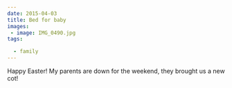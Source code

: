 ```yaml
---
date: 2015-04-03
title: Bed for baby
images: 
 - image: IMG_0490.jpg
tags:

  - family
---
```

Happy Easter! My parents are down for the weekend, they brought us a new cot!